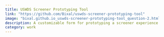 ```yaml
---
title: USWDS Screener Prototyping Tool
link: "https://github.com/Bixal/uswds-screener-prototyping-tool"
image: "bixal.github.io_uswds-screener-prototyping-tool_question-2.html(iPad Pro) (1).jpg"
description: A customizable form for prototyping a screener experience using the U.S. Web Design System and GitHub Pages. The template can be copied and modified without any installs or local builds.
category: work
---
```

